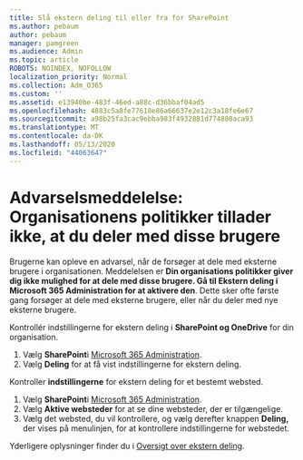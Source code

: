 ```yaml
---
title: Slå ekstern deling til eller fra for SharePoint
ms.author: pebaum
author: pebaum
manager: pamgreen
ms.audience: Admin
ms.topic: article
ROBOTS: NOINDEX, NOFOLLOW
localization_priority: Normal
ms.collection: Adm_O365
ms.custom: ''
ms.assetid: e13940be-483f-46ed-a88c-d36bbaf04ad5
ms.openlocfilehash: 4883c5a8fe77610e86a66637e2e12c3a18fe6e67
ms.sourcegitcommit: a98b25fa3cac9ebba983f4932881d774880aca93
ms.translationtype: MT
ms.contentlocale: da-DK
ms.lasthandoff: 05/13/2020
ms.locfileid: "44063647"
---
```

# <a name="warning-message-your-organizations-policies-dont-allow-you-to-share-with-these-users"></a>Advarselsmeddelelse: Organisationens politikker tillader ikke, at du deler med disse brugere

Brugerne kan opleve en advarsel, når de forsøger at dele med eksterne brugere i organisationen. Meddelelsen er **Din organisations politikker giver dig ikke mulighed for at dele med disse brugere. Gå til Ekstern deling i Microsoft 365 Administration for at aktivere den**. Dette sker ofte første gang forsøger at dele med eksterne brugere, eller når du deler med nye eksterne brugere.

Kontrollér indstillingerne for ekstern deling i **SharePoint og OneDrive** for din organisation.

1. Vælg **SharePoint**i [Microsoft 365 Administration](https://admin.microsoft.com/AdminPortal/Home#/homepage">https://admin.microsoft.com/).
3. Vælg **Deling** for at få vist indstillingerne for ekstern deling.

Kontroller **indstillingerne** for ekstern deling for et bestemt websted.

1. Vælg **SharePoint**i [Microsoft 365 Administration](https://admin.microsoft.com/AdminPortal/Home#/homepage">https://admin.microsoft.com/).
2. Vælg **Aktive websteder** for at se dine websteder, der er tilgængelige.
3. Vælg det websted, du vil kontrollere, og vælg derefter knappen **Deling,** der vises på menulinjen, for at kontrollere indstillingerne for webstedet.

Yderligere oplysninger finder du i [Oversigt over ekstern deling](https://docs.microsoft.com/sharepoint/external-sharing-overview).